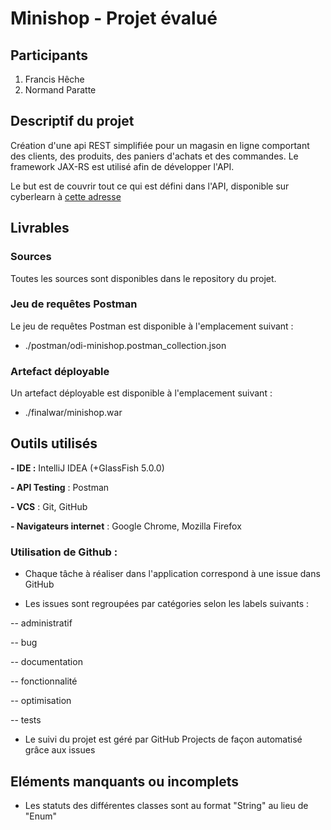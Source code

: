 # Minishop - Projet évalué
## Participants
1. Francis Hêche
2. Normand Paratte

## Descriptif du projet
Création d'une api REST simplifiée pour un magasin en ligne comportant des clients, des produits, des paniers d'achats et des commandes.
Le framework JAX-RS est utilisé afin de développer l'API. 

Le but est de couvrir tout ce qui est défini dans l'API, disponible sur cyberlearn à [cette adresse](https://cyberlearn.hes-so.ch/pluginfile.php/2691039/mod_resource/content/6/index.html)

## Livrables
### Sources
Toutes les sources sont disponibles dans le repository du projet.
### Jeu de requêtes Postman 
Le jeu de requêtes Postman est disponible à l'emplacement suivant :
- ./postman/odi-minishop.postman_collection.json
### Artefact déployable
Un artefact déployable est disponible à l'emplacement suivant :
- ./finalwar/minishop.war

## Outils utilisés

**- IDE :** IntelliJ IDEA (+GlassFish 5.0.0)

**- API Testing** : Postman

**- VCS** : Git, GitHub

**- Navigateurs internet** : Google Chrome, Mozilla Firefox

### Utilisation de Github :

- Chaque tâche à réaliser dans l'application correspond à une issue dans GitHub

- Les issues sont regroupées par catégories selon les labels suivants :

-- administratif

-- bug

-- documentation

-- fonctionnalité

-- optimisation

-- tests

- Le suivi du projet est géré par GitHub Projects de façon automatisé grâce aux issues

## Eléments manquants ou incomplets
- Les statuts des différentes classes sont au format "String" au lieu de "Enum"
